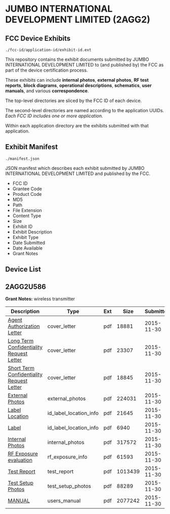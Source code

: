 # JUMBO INTERNATIONAL DEVELOPMENT LIMITED (2AGG2)
## FCC Device Exhibits

```
./fcc-id/application-id/exhibit-id.ext
```

This repository contains the exhibit documents submitted by JUMBO INTERNATIONAL DEVELOPMENT LIMITED to (and published by) the FCC as part of the device certification process.

These exhibits can include **internal photos**, **external photos**, **RF test reports**, **block diagrams**, **operational descriptions**, **schematics**, **user manuals**, and various **correspondence**.

The top-level directories are sliced by the FCC ID of each device.

The second-level directories are named according to the application UUIDs. *Each FCC ID includes one or more application.*

Within each application directory are the exhibits submitted with that application. 

## Exhibit Manifest

```
./manifest.json
```

JSON manifest which describes each exhibit submitted by JUMBO INTERNATIONAL DEVELOPMENT LIMITED and published by the FCC.

- FCC ID
- Grantee Code
- Product Code
- MD5
- Path
- File Extension
- Content Type
- Size
- Exhibit ID
- Exhibit Description
- Exhibit Type
- Date Submitted
- Date Available
- Grant Notes

## Device List
## 2AGG2U586
**Grant Notes:** wireless transmitter

| Description | Type | Ext | Size | Submitted | Available |
| ----------- | ---- | --- | ---- | --------- | --------- |
| [Agent Authorization Letter](2AGG2U586/74da95f99ee4e31a4916ac36d0e14f27/2825292.pdf) | cover_letter | pdf | 18881 | 2015-11-30 | 2015-11-30 |
| [Long Term Confidentiality Request Letter](2AGG2U586/74da95f99ee4e31a4916ac36d0e14f27/2825299.pdf) | cover_letter | pdf | 23307 | 2015-11-30 | 2015-11-30 |
| [Short Term Confidentiality Request Letter](2AGG2U586/74da95f99ee4e31a4916ac36d0e14f27/2825305.pdf) | cover_letter | pdf | 18845 | 2015-11-30 | 2015-11-30 |
| [External Photos](2AGG2U586/74da95f99ee4e31a4916ac36d0e14f27/2825295.pdf) | external_photos | pdf | 224031 | 2015-11-30 | 2016-01-14 |
| [Label Location](2AGG2U586/74da95f99ee4e31a4916ac36d0e14f27/2825297.pdf) | id_label_location_info | pdf | 21645 | 2015-11-30 | 2015-11-30 |
| [Label](2AGG2U586/74da95f99ee4e31a4916ac36d0e14f27/2825298.pdf) | id_label_location_info | pdf | 6940 | 2015-11-30 | 2015-11-30 |
| [Internal Photos](2AGG2U586/74da95f99ee4e31a4916ac36d0e14f27/2825296.pdf) | internal_photos | pdf | 317572 | 2015-11-30 | 2016-01-14 |
| [RF Exposure evaluation](2AGG2U586/74da95f99ee4e31a4916ac36d0e14f27/2825303.pdf) | rf_exposure_info | pdf | 61593 | 2015-11-30 | 2015-11-30 |
| [Test Report](2AGG2U586/74da95f99ee4e31a4916ac36d0e14f27/2825306.pdf) | test_report | pdf | 1013439 | 2015-11-30 | 2015-11-30 |
| [Test Setup Photos](2AGG2U586/74da95f99ee4e31a4916ac36d0e14f27/2825307.pdf) | test_setup_photos | pdf | 88289 | 2015-11-30 | 2016-01-14 |
| [MANUAL](2AGG2U586/74da95f99ee4e31a4916ac36d0e14f27/2825300.pdf) | users_manual | pdf | 2077242 | 2015-11-30 | 2016-01-14 |
